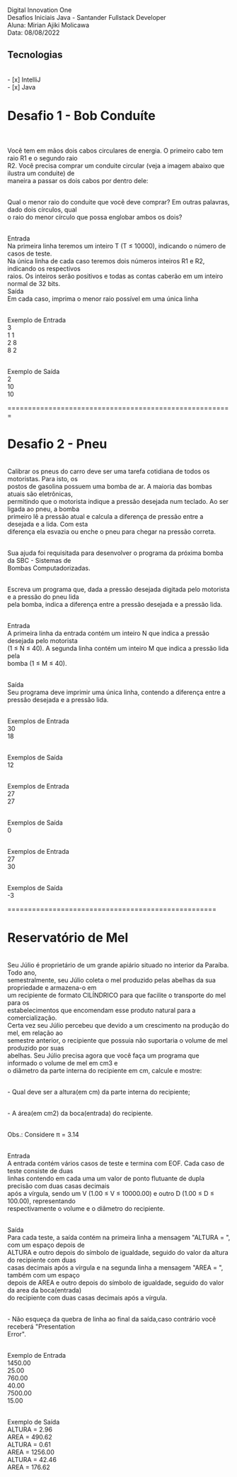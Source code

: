 <p>
<br>  Digital Innovation One 
<br>  Desafios Iniciais Java - Santander Fullstack Developer
<br>  Aluna: Mirian Ajiki Molicawa
<br>  Data: 08/08/2022 
</p>

<h2> Tecnologias </h2>
<br> - [x] IntelliJ 
<br> - [x] Java 

<h1>Desafio 1 - Bob Conduíte</h1>
<br>
<br>Você tem em mãos dois cabos circulares de energia. O primeiro cabo tem raio R1 e o segundo raio <br>R2. Você precisa comprar um conduite circular (veja a imagem abaixo que ilustra um conduite) de <br>maneira a passar os dois cabos por dentro dele:

<br>Qual o menor raio do conduite que você deve comprar? Em outras palavras, dado dois círculos, qual <br>o raio do menor círculo que possa englobar ambos os dois?

<br>Entrada
<br> Na primeira linha teremos um inteiro T (T ≤ 10000), indicando o número de casos de teste.
<br> Na única linha de cada caso teremos dois números inteiros R1 e R2, indicando os respectivos <br> raios. Os inteiros serão positivos e todas as contas caberão em um inteiro normal de 32 bits.
<br> Saída
<br> Em cada caso, imprima o menor raio possível em uma única linha

<br> Exemplo de Entrada	
<br> 3
<br> 1 1
<br> 2 8
<br> 8 2

<br> Exemplo de Saída
<br> 2
<br> 10
<br> 10


=======================================================
<h1>Desafio 2 - Pneu</h1>

<br> Calibrar os pneus do carro deve ser uma tarefa cotidiana de todos os motoristas. Para isto, os <br> postos de gasolina possuem uma bomba de ar. A maioria das bombas atuais são eletrônicas, <br> permitindo que o motorista indique a pressão desejada num teclado. Ao ser ligada ao pneu, a bomba <br> primeiro lê a pressão atual e calcula a diferença de pressão entre a desejada e a lida. Com esta <br> diferença ela esvazia ou enche o pneu para chegar na pressão correta.

<br> Sua ajuda foi requisitada para desenvolver o programa da próxima bomba da SBC - Sistemas de <br> Bombas Computadorizadas.

<br> Escreva um programa que, dada a pressão desejada digitada pelo motorista e a pressão do pneu lida <br> pela bomba, indica a diferença entre a pressão desejada e a pressão lida.

<br> Entrada
<br> A primeira linha da entrada contém um inteiro N que indica a pressão desejada pelo motorista 
<br> (1 ≤ N ≤ 40). A segunda linha contém um inteiro M que indica a pressão lida pela 
<br> bomba (1 ≤ M ≤ 40).

<br> Saída
<br> Seu programa deve imprimir uma única linha, contendo a diferença entre a pressão desejada e a pressão lida.

<br> Exemplos de Entrada
<br> 30
<br> 18

<br> Exemplos de Saída
<br> 12

<br> Exemplos de Entrada
<br> 27
<br> 27

<br> Exemplos de Saída
<br> 0

<br> Exemplos de Entrada
<br> 27
<br> 30

<br> Exemplos de Saída
<br> -3

===================================================

<h1>Reservatório de Mel</h1> 
<br> Seu Júlio é proprietário de um grande apiário situado no interior da Paraíba. Todo ano, <br> semestralmente, seu Júlio coleta o mel produzido pelas abelhas da sua propriedade e armazena-o em <br> um recipiente de formato CILÍNDRICO para que facilite o transporte do mel para os <br> estabelecimentos que encomendam esse produto natural para a comercialização.
<br> Certa vez seu Júlio percebeu que devido a um crescimento na produção do mel, em relação ao <br> semestre anterior, o recipiente que possuia não suportaria o volume de mel produzido por suas <br> abelhas. Seu Júlio precisa agora que você faça um programa que informado o volume de mel em cm3 e <br> o diâmetro da parte interna do recipiente em cm, calcule e mostre:

<br> - Qual deve ser a altura(em cm) da parte interna do recipiente;

<br> - A área(em cm2) da boca(entrada) do recipiente.

<br> Obs.: Considere π = 3.14

<br> Entrada
<br> A entrada contém vários casos de teste e termina com EOF. Cada caso de teste consiste de duas <br> linhas contendo em cada uma um valor de ponto flutuante de dupla precisão com duas casas decimais <br> após a vírgula, sendo um V (1.00 ≤ V ≤ 10000.00) e outro D (1.00 ≤ D ≤ 100.00), representando <br> respectivamente o volume e o diâmetro do recipiente.

<br> Saída
<br> Para cada teste, a saída contém na primeira linha a mensagem "ALTURA = ", com um espaço depois de <br> ALTURA e outro depois do símbolo de igualdade, seguido do valor da altura do recipiente com duas <br> casas decimais após a vírgula e na segunda linha a mensagem "AREA = ", também com um espaço <br> depois de AREA e outro depois do símbolo de igualdade, seguido do valor da area da boca(entrada) <br> do recipiente com duas casas decimais após a vírgula.

<br> - Não esqueça da quebra de linha ao final da saída,caso contrário você receberá "Presentation <br> Error".

<br> Exemplo de Entrada	
<br>  1450.00
<br>  25.00
<br>  760.00
<br>  40.00
<br>  7500.00
<br>  15.00

<br> Exemplo de Saída
<br> ALTURA = 2.96
<br> AREA = 490.62
<br> ALTURA = 0.61
<br> AREA = 1256.00
<br> ALTURA = 42.46
<br> AREA = 176.62

